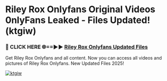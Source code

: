 # Riley Rox Onlyfans Original Videos 0nlyFans Leaked - Files Updated! (ktgiw)

<h3>🔴 CLICK HERE 🌐==►► <a href="https://tinyurl.com/2jnfzry5" rel="nofollow">Riley Rox Onlyfans Updated Files</a></h3>

Get Riley Rox Onlyfans and all content. Now you can access all videos and pictures of Riley Rox Onlyfans. New Updated Files 2025!

[![ktgiw](https://i.imgur.com/GyGTBgg.gif)](https://tinyurl.com/2jnfzry5)
